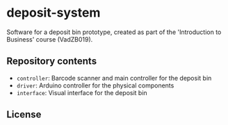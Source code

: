 # deposit-system

Software for a deposit bin prototype, created as part of the 'Introduction to Business' course (VadZB019).

## Repository contents

- `controller`: Barcode scanner and main controller for the deposit bin
- `driver`: Arduino controller for the physical components
- `interface`: Visual interface for the deposit bin

## License
